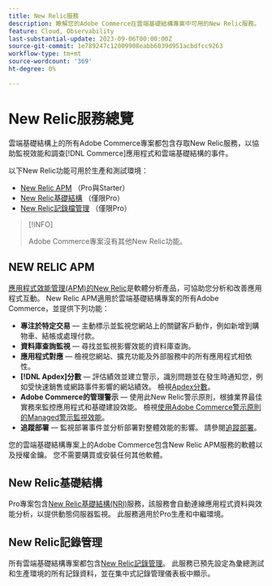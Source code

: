 ```yaml
---
title: New Relic服務
description: 瞭解您的Adobe Commerce在雲端基礎結構專案中可用的New Relic服務。
feature: Cloud, Observability
last-substantial-update: 2023-09-06T00:00:00Z
source-git-commit: 1e789247c12009908eabb6039d951acbdfcc9263
workflow-type: tm+mt
source-wordcount: '369'
ht-degree: 0%

---
```


# New Relic服務總覽

雲端基礎結構上的所有Adobe Commerce專案都包含存取New Relic服務，以協助監視效能和調查[!DNL Commerce]應用程式和雲端基礎結構的事件。

以下New Relic功能可用於生產和測試環境：

- [New Relic APM](#new-relic-apm) （Pro與Starter）
- [New Relic基礎結構](#new-relic-infrastructure) （僅限Pro）
- [New Relic記錄檔管理](#new-relic-log-management) （僅限Pro）

>[!INFO]
>
>Adobe Commerce專案沒有其他New Relic功能。

## NEW RELIC APM

[應用程式效能管理(APM)的New Relic](https://docs.newrelic.com/introduction-apm/)是軟體分析產品，可協助您分析和改善應用程式互動。 New Relic APM適用於雲端基礎結構專案的所有Adobe Commerce，並提供下列功能：

- **專注於特定交易** — 主動標示並監視您網站上的關鍵客戶動作，例如新增到購物車、結帳或處理付款。
- **資料庫查詢監視** — 尋找並監視影響效能的資料庫查詢。
- **應用程式對應** — 檢視您網站、擴充功能及外部服務中的所有應用程式相依性。
- **[!DNL Apdex]分數** — 評估績效並建立警示，識別問題並在發生時通知您，例如受快速銷售或網路事件影響的網站績效。 檢視[Apdex分數](https://docs.newrelic.com/docs/apm/new-relic-apm/apdex/apdex-measure-user-satisfaction/)。
- **Adobe Commerce的管理警示** — 使用此New Relic警示原則，根據業界最佳實務來監控應用程式和基礎建設效能。 檢視[使用Adobe Commerce警示原則的Managed警示監視效能](investigate-performance.md/#monitor-performance-with-managed-alerts)。
- **追蹤部署** — 監視部署事件並分析部署對整體效能的影響。 請參閱[追蹤部署](track-deployments.md)。

您的雲端基礎結構專案上的Adobe Commerce包含New Relic APM服務的軟體以及授權金鑰。 您不需要購買或安裝任何其他軟體。

## New Relic基礎結構

Pro專案包含[New Relic基礎結構(NRI)](https://docs.newrelic.com/docs/infrastructure/infrastructure-monitoring/get-started/get-started-infrastructure-monitoring/)服務，該服務會自動連線應用程式資料與效能分析，以提供動態伺服器監視。 此服務適用於Pro生產和中繼環境。

## New Relic記錄管理

所有雲端基礎結構專案都包含[New Relic記錄管理](log-management.md)。 此服務已預先設定為彙總測試和生產環境的所有記錄資料，並在集中式記錄管理儀表板中顯示。
